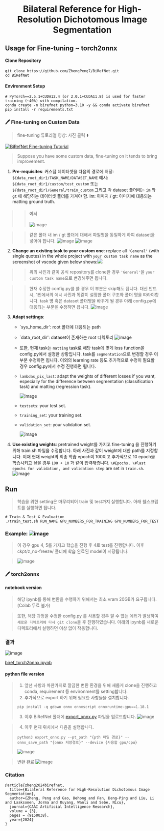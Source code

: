 <h1 align="center">Bilateral Reference for High-Resolution Dichotomous Image Segmentation</h1>

## Usage for Fine-tuning ~ torch2onnx

#### Clone Repository

```shell
git clone https://github.com/ZhengPeng7/BiRefNet.git
cd BiRefNet
```

#### Environment Setup

```shell
# PyTorch==2.5.1+CUDA12.4 (or 2.0.1+CUDA11.8) is used for faster training (~40%) with compilation.
conda create -n birefnet python=3.10 -y && conda activate birefnet
pip install -r requirements.txt
```


### :pen: Fine-tuning on Custom Data

> fine-tuning 튜토리얼 영상: 사진 클릭 ⬇️

[![BiRefNet Fine-tuning Tutorial](https://img.youtube.com/vi/FwGT_0V9E-k/0.jpg)](https://youtu.be/FwGT_0V9E-k)

> Suppose you have some custom data, fine-tuning on it tends to bring improvement.

1. **Pre-requisites**: 커스텀 데이터셋을 다음의 경로에 저장: `${data_root_dir}/TASK_NAME/DATASET_NAME` 예시: `${data_root_dir}/custom/test_custom` 또는 `${data_root_dir}/General/train_custom` 그리고 각 dataset 폴더에는 `im` 와 `gt` 에 해당하는 데이터셋 폴더를 가져야 함. im: 이미지 / gt: 이미지에 대응되는 matting ground truth.

> > #### 예시
> > ![image](https://github.com/user-attachments/assets/02277178-8345-4683-b651-bf33c41450f1)


> > 같은 폴더 내 im / gt 폴더에 대해서 파일명을 동일하게 하여 dataset을 넣어야 합니다.
> > ![image](https://github.com/user-attachments/assets/2ab9420a-46d3-4a1c-8499-90bf23f44aeb)
> > ![image](https://github.com/user-attachments/assets/bb9e10aa-a0af-4cee-ae99-98b520a29ef5)




2. **Change an existing task to your custom one**: replace all `'General'` (with single quotes) in the whole project with `your custom task name` as the screenshot of vscode given below shows:<img src="https://drive.google.com/thumbnail?id=1J6gzTmrVnQsmtt3hi6ch3ZrH7Op9PKSB&sz=w400" />

> >위의 사진과 같이 공식 repository를 clone한 경우 `'General'`을  `your custom task name`으로 변경해주면 됩니다.

> >현재 수정한 config.py를 쓸 경우 이 부분은 skip해도 됩니다. 대신 반드시, 1번에서의 예시 사진과 똑같이 설정한 폴더 구조와 폴더 명을 따라야합니다. task 명 혹은 dataset 폴더명을 바꾸게 될 경우 아래 config.py에 대응되는 부분을 수정하면 됩니다. 
> > ![image](https://github.com/user-attachments/assets/5f5b4801-3b7c-4601-a648-b7a296d5d92b)



3. **Adapt settings**:
   + `sys_home_dir': root 폴더에 대응되는 path
   + `data_root_dir': dataset이 존재하는 root 디렉토리
   ![image](https://github.com/user-attachments/assets/ab7ddcbf-9e9f-40ec-b000-92fdbc8de88f)

   + 또한, 현재 task는 `matting` task로 해당 task에 맞게 loss function을 config.py에서 설정한 상황입니다. task를 `segmentation`으로 변경할 경우 이 부분 수정하면 됩니다. 이외의 learning rate 등도 추가적으로 수정이 필요할 경우 config.py에서 수정 진행하면 됩니다.

   + `lambdas_pix_last`: adapt the weights of different losses if you want, especially for the difference between segmentation (classification task) and matting (regression task).
     
      ![image](https://github.com/user-attachments/assets/3dff2140-411e-47b3-ae1b-d69825fa1672)

   + `testsets`: your test set.
   + `training_set`: your training set.
   + `validation_set`: your validation set.
     
     ![image](https://github.com/user-attachments/assets/4cd0f4e9-6594-4a4b-9be9-7f944958d56b)



4. **Use existing weights**: pretrained weight를 가지고 fine-tuning 을 진행하기 위해 train.sh 파일을 수정합니다.
  아래 사진과 같이 weight에 대한 path를 지정합니다. 이때 현재 weight의 최종 학습 epoch이 100이고 추가적으로 10 epoch을 학습시키고 싶을 경우 `100 + 10` 과 같이 입력해줍니다.
   `\#Epochs, \#last epochs for validation, and validation step` are set in `train.sh`.
   ![image](https://github.com/user-attachments/assets/57d321e8-2d8f-4e08-8efc-8b10d34e27df)

 
## Run
> 학습을 위한 setting은 마무리되어 train 및 test까지 실행합니다. 아래 쉘스크립트를 실행하면 됩니다.
```shell
# Train & Test & Evaluation
./train_test.sh RUN_NAME GPU_NUMBERS_FOR_TRAINING GPU_NUMBERS_FOR_TEST
```
### Example: ![image](https://github.com/user-attachments/assets/c3ea043a-5201-4ac4-a342-f1790ccf326e)

> 이 경우 gpu 4, 5를 가지고 학습을 진행 후 4로 test를 진행합니다. 이후 ckpt/z_no-freeze/ 폴더에 학습 완료된 model이 저장됩니다.

> ![image](https://github.com/user-attachments/assets/fa59b3e5-762d-46e3-8258-05637008f67c)


### :pen: torch2onnx
#### notebook version
> 해당 ipynb를 통해 변환을 수행하기 위해서는 최소 vram 20GB가 요구됩니다. (Colab 무료 불가)

> 또한, 해당 과정을 수정한 config.py 를 사용할 경우 알 수 없는 에러가 발생하여 `새로운 디렉토리에 다시 git clone`을 후 진행하였습니다. 아래의 ipynb를 새로운 디렉토리에서 실행하면 이상 없이 작동합니다.

### 결과
![image](https://github.com/user-attachments/assets/3d148796-d18b-47bd-bf95-42490408d457)

[biref_torch2onnx.ipynb](https://drive.google.com/file/d/1katt9le45K35n1GL8ZQocqRJiJlqNWFA/view?usp=sharing)

#### python file version
> 1. 앞선 사항과 마찬가지로 깔끔한 변환 환경을 위해 새롭게 clone을 진행하고 conda, requirement 등 environment를 setting합니다.
> 2. 추가적으로 export 하기 위해 필요한 사항들을 설치합니다.
> ```shell
> pip install -q gdown onnx onnxscript onnxruntime-gpu==1.18.1
> ```
> 3. 이후 BiRefNet 폴더에 [export_onnx.py](https://drive.google.com/file/d/1Q3bwTxd687ofUphEmam0kRtBuiZSmhoI/view?usp=sharing) 파일을 업로드합니다.
> ![image](https://github.com/user-attachments/assets/f65fed09-efef-487a-af77-4524dec73653)

> 4. 이후 현재 위치에서 다음을 실행합니다.
> ```shell
> python3 export_onnx.py --pt_path "{pth 파일 경로}" --onnx_save_path "{onnx 저장경로}" --device {사용할 gpu/cpu}
> ```
> ![image](https://github.com/user-attachments/assets/c356f288-04cd-4cba-937e-b5b504c06743)


> 변환 완료
> ![image](https://github.com/user-attachments/assets/a17c8fbf-7175-4323-ba30-636a4b9a5177)



### Citation

```
@article{zheng2024birefnet,
  title={Bilateral Reference for High-Resolution Dichotomous Image Segmentation},
  author={Zheng, Peng and Gao, Dehong and Fan, Deng-Ping and Liu, Li and Laaksonen, Jorma and Ouyang, Wanli and Sebe, Nicu},
  journal={CAAI Artificial Intelligence Research},
  volume = {3},
  pages = {9150038},
  year={2024}
}
```
